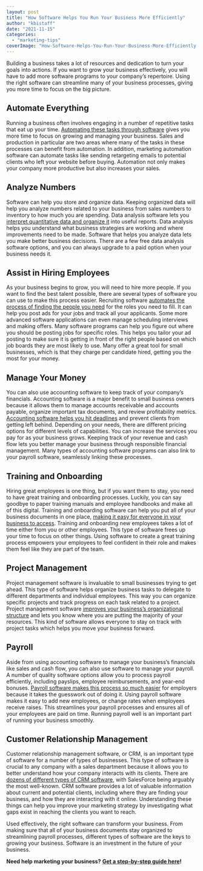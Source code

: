 ```yaml
---
layout: post
title: "How Software Helps You Run Your Business More Efficiently"
author: "kbistaff"
date: "2021-11-15"
categories: 
  - "marketing-tips"
coverImage: "How-Software-Helps-You-Run-Your-Business-More-Efficiently.jpg"
---
```


Building a business takes a lot of resources and dedication to turn your goals into actions. If you want to grow your business effectively, you will have to add more software programs to your company’s repertoire. Using the right software can streamline many of your business processes, giving you more time to focus on the big picture.

## **Automate Everything**

Running a business often involves engaging in a number of repetitive tasks that eat up your time. [Automating these tasks through software](https://www.processmaker.com/blog/top-10-business-process-automation-tools/) gives you more time to focus on growing and managing your business. Sales and production in particular are two areas where many of the tasks in these processes can benefit from automation. In addition, marketing automation software can automate tasks like sending retargeting emails to potential clients who left your website before buying. Automation not only makes your company more productive but also increases your sales.

## **Analyze Numbers**

Software can help you store and organize data. Keeping organized data will help you analyze numbers related to your business from sales numbers to inventory to how much you are spending. Data analysis software lets you [interpret quantitative data and organize it](https://monkeylearn.com/blog/data-analysis-examples/) into useful reports. Data analysis helps you understand what business strategies are working and where improvements need to be made. Software that helps you analyze data lets you make better business decisions. There are a few free data analysis software options, and you can always upgrade to a paid option when your business needs it.

## **Assist in Hiring Employees**

As your business begins to grow, you will need to hire more people. If you want to find the best talent possible, there are several types of software you can use to make this process easier. Recruiting software [automates the process of finding the people you need](https://recruiterbox.com/blog/how-recruiting-software-can-help-you-make-the-right-hire) for the roles you need to fill. It can help you post ads for your jobs and track all your applicants. Some more advanced software applications can even manage scheduling interviews and making offers. Many software programs can help you figure out where you should be posting jobs for specific roles. This helps you tailor your ad posting to make sure it is getting in front of the right people based on which job boards they are most likely to use. Many offer a great tool for small businesses, which is that they charge per candidate hired, getting you the most for your money.

## **Manage Your Money**

You can also use accounting software to keep track of your company’s financials. Accounting software is a major benefit to small business owners because it allows them to manage accounts receivable and accounts payable, organize important tax documents, and review profitability metrics. [Accounting software helps you hit deadlines](https://financial-cents.com) and prevent clients from getting left behind. Depending on your needs, there are different pricing options for different levels of capabilities. You can increase the services you pay for as your business grows. Keeping track of your revenue and cash flow lets you better manage your business through responsible financial management. Many types of accounting software programs can also link to your payroll software, seamlessly linking these processes. 

## **Training and Onboarding**

Hiring great employees is one thing, but if you want them to stay, you need to have great training and onboarding processes. Luckily, you can say goodbye to paper training manuals and employee handbooks and make all of this digital. Training and onboarding software can help you put all of your business documents in one place, [making it easy for everyone in your business to access](https://www.goco.io/employee-onboarding-software/). Training and onboarding new employees takes a lot of time either from you or other employees. This type of software frees up your time to focus on other things. Using software to create a great training process empowers your employees to feel confident in their role and makes them feel like they are part of the team.

## **Project Management**

Project management software is invaluable to small businesses trying to get ahead. This type of software helps organize business tasks to delegate to different departments and individual employees. This way you can organize specific projects and track progress on each task related to a project. Project management software [improves your business’s organizational structure](https://www.cloudwards.net/best-project-management-software-for-small-business/) and lets you know where you are putting the majority of your resources. This kind of software allows everyone to stay on track with project tasks which helps you move your business forward.

## **Payroll**

Aside from using accounting software to manage your business’s financials like sales and cash flow, you can also use software to manage your payroll. A number of quality software options allow you to process payroll efficiently, including payslips, employee reimbursements, and year-end bonuses. [Payroll software makes this process so much easier](https://www.investopedia.com/best-payroll-software-5088638) for employers because it takes the guesswork out of doing it. Using payroll software makes it easy to add new employees, or change rates when employees receive raises. This streamlines your payroll processes and ensures all of your employees are paid on time. Running payroll well is an important part of running your business smoothly.

## **Customer Relationship Management**

Customer relationship management software, or CRM, is an important type of software for a number of types of businesses. This type of software is crucial to any company with a sales department because it allows you to better understand how your company interacts with its clients. There are [dozens of different types of CRM software](https://optinmonster.com/best-crm-software/), with SalesForce being arguably the most well-known. CRM software provides a lot of valuable information about current and potential clients, including where they are finding your business, and how they are interacting with it online. Understanding these things can help you improve your marketing strategy by investigating what gaps exist in reaching the clients you want to reach.

Used effectively, the right software can transform your business. From making sure that all of your business documents stay organized to streamlining payroll processes, different types of software are the keys to growing your business. Software is an investment in the future of your business.

**Need help marketing your business?** [**Get a step-by-step guide here**](https://go.katebagoy.com/ebook)**!**
